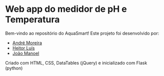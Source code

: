 # Web app do medidor de pH e Temperatura

Bem-vindo ao repositório do AquaSmart! Este projeto foi desenvolvido por:

- [André Moreira](https://github.com/usuario1)
- [Heitor Luís](https://github.com/usuario2)
- [João Manoel](https://github.com/usuario3)

Criado com HTML, CSS, DataTables (jQuery) e inicializado com Flask (python)